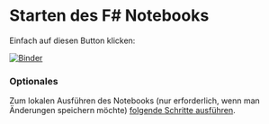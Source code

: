 # Starten des F# Notebooks

Einfach auf diesen Button klicken:

[![Binder](https://mybinder.org/badge_logo.svg)](https://mybinder.org/v2/gh/NicoleRauch/DDD-FP-Fsharp/master)



### Optionales

Zum lokalen Ausführen des Notebooks (nur erforderlich, wenn man Änderungen speichern möchte) [folgende Schritte ausführen](./LOCAL.md).

 
 
